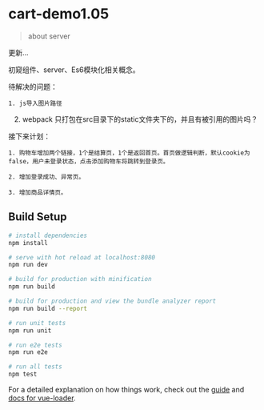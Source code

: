 # cart-demo1.05

> about server

更新...

初窥组件、server、Es6模块化相关概念。

待解决的问题：

    1. js导入图片路径

    2. webpack 只打包在src目录下的static文件夹下的，并且有被引用的图片吗？

接下来计划：

    1. 购物车增加两个链接，1个是结算页，1个是返回首页。首页做逻辑判断，默认cookie为false，用户未登录状态，点击添加购物车将跳转到登录页。

    2. 增加登录成功、异常页。

    3. 增加商品详情页。

## Build Setup

``` bash
# install dependencies
npm install

# serve with hot reload at localhost:8080
npm run dev

# build for production with minification
npm run build

# build for production and view the bundle analyzer report
npm run build --report

# run unit tests
npm run unit

# run e2e tests
npm run e2e

# run all tests
npm test
```

For a detailed explanation on how things work, check out the [guide](http://vuejs-templates.github.io/webpack/) and [docs for vue-loader](http://vuejs.github.io/vue-loader).
